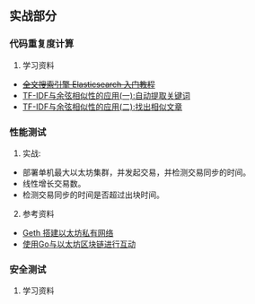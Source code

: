 ## 实战部分
### 代码重复度计算
1. 学习资料
- ~~[全文搜索引擎 Elasticsearch 入门教程](http://www.ruanyifeng.com/blog/2017/08/elasticsearch.html)~~
- [TF-IDF与余弦相似性的应用(一):自动提取关键词](http://www.ruanyifeng.com/blog/2013/03/tf-idf.html)
- [TF-IDF与余弦相似性的应用(二):找出相似文章](http://www.ruanyifeng.com/blog/2013/03/cosine_similarity.html)

### 性能测试
1. 实战:
- 部署单机最大以太坊集群，并发起交易，并检测交易同步的时间。
- 线性增长交易数。
- 检测交易同步的时间是否超过出块时间。

2. 参考资料
- [Geth 搭建以太坊私有网络](http://ibloodline.com/articles/2018/02/02/geth.html)
- [使用Go与以太坊区块链进行互动](https://medium.com/taipei-ethereum-meetup/使用-go-與以太坊區塊鏈互動-a4a6cee256f2)

### 安全测试
1. 学习资料
